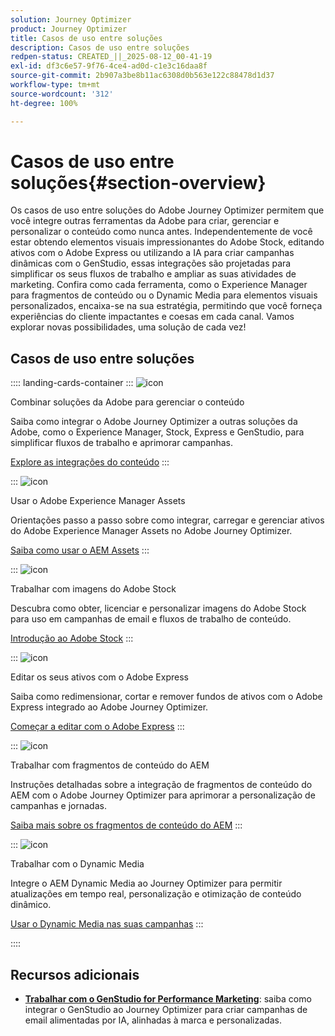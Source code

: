 ```yaml
---
solution: Journey Optimizer
product: Journey Optimizer
title: Casos de uso entre soluções
description: Casos de uso entre soluções
redpen-status: CREATED_||_2025-08-12_00-41-19
exl-id: df3c6e57-9f76-4ce4-ad0d-c1e3c16daa8f
source-git-commit: 2b907a3be8b11ac6308d0b563e122c88478d1d37
workflow-type: tm+mt
source-wordcount: '312'
ht-degree: 100%

---
```


# Casos de uso entre soluções{#section-overview}

Os casos de uso entre soluções do Adobe Journey Optimizer permitem que você integre outras ferramentas da Adobe para criar, gerenciar e personalizar o conteúdo como nunca antes. Independentemente de você estar obtendo elementos visuais impressionantes do Adobe Stock, editando ativos com o Adobe Express ou utilizando a IA para criar campanhas dinâmicas com o GenStudio, essas integrações são projetadas para simplificar os seus fluxos de trabalho e ampliar as suas atividades de marketing. Confira como cada ferramenta, como o Experience Manager para fragmentos de conteúdo ou o Dynamic Media para elementos visuais personalizados, encaixa-se na sua estratégia, permitindo que você forneça experiências do cliente impactantes e coesas em cada canal. Vamos explorar novas possibilidades, uma solução de cada vez!

## Casos de uso entre soluções

:::: landing-cards-container
:::
![icon](https://cdn.experienceleague.adobe.com/icons/puzzle-piece.svg?lang=pt-BR)

Combinar soluções da Adobe para gerenciar o conteúdo

Saiba como integrar o Adobe Journey Optimizer a outras soluções da Adobe, como o Experience Manager, Stock, Express e GenStudio, para simplificar fluxos de trabalho e aprimorar campanhas.

[Explore as integrações do conteúdo](../using/integrations/content-integrations.md)
:::

:::
![icon](https://cdn.experienceleague.adobe.com/icons/screwdriver-wrench.svg?lang=pt-BR)

Usar o Adobe Experience Manager Assets

Orientações passo a passo sobre como integrar, carregar e gerenciar ativos do Adobe Experience Manager Assets no Adobe Journey Optimizer.

[Saiba como usar o AEM Assets](../using/integrations/assets.md)
:::

:::
![icon](https://cdn.experienceleague.adobe.com/icons/images.svg?lang=pt-BR)

Trabalhar com imagens do Adobe Stock

Descubra como obter, licenciar e personalizar imagens do Adobe Stock para uso em campanhas de email e fluxos de trabalho de conteúdo.

[Introdução ao Adobe Stock](../using/integrations/stock.md)
:::

:::
![icon](https://cdn.experienceleague.adobe.com/icons/pencil-ruler.svg?lang=pt-BR)

Editar os seus ativos com o Adobe Express

Saiba como redimensionar, cortar e remover fundos de ativos com o Adobe Express integrado ao Adobe Journey Optimizer.

[Começar a editar com o Adobe Express](../using/integrations/express.md)
:::

:::
![icon](https://cdn.experienceleague.adobe.com/icons/code-branch.svg?lang=pt-BR)

Trabalhar com fragmentos de conteúdo do AEM

Instruções detalhadas sobre a integração de fragmentos de conteúdo do AEM com o Adobe Journey Optimizer para aprimorar a personalização de campanhas e jornadas.

[Saiba mais sobre os fragmentos de conteúdo do AEM](../using/integrations/aem-fragments.md)
:::

:::
![icon](https://cdn.experienceleague.adobe.com/icons/bullseye.svg?lang=pt-BR)

Trabalhar com o Dynamic Media

Integre o AEM Dynamic Media ao Journey Optimizer para permitir atualizações em tempo real, personalização e otimização de conteúdo dinâmico.

[Usar o Dynamic Media nas suas campanhas](../using/integrations/aem-dynamic.md)
:::

::::


## Recursos adicionais

- **[Trabalhar com o GenStudio for Performance Marketing](../using/integrations/genstudio.md)**: saiba como integrar o GenStudio ao Journey Optimizer para criar campanhas de email alimentadas por IA, alinhadas à marca e personalizadas.
